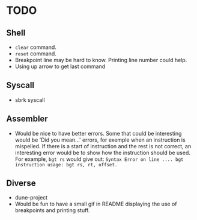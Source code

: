 # TODO

## Shell

* `clear` command.
* `reset` command.
* Breakpoint line may be hard to know. Printing line number could help.
* Using up arrow to get last command

## Syscall

* sbrk syscall

## Assembler

* Would be nice to have better errors.
  Some that could be interesting would be 'Did you mean...' errors, for exemple
  when an instruction is mispelled.
  If there is a start of instruction and the rest is not correct, an interesting
  error would be to show how the instruction should be used.
  For example, ``bgt rs`` would give out:
  ``Syntax Error on line .... bgt instruction usage: bgt rs, rt, offset.``

## Diverse

* dune-project
* Would be fun to have a small gif in README displaying the use of breakpoints
  and printing stuff.
